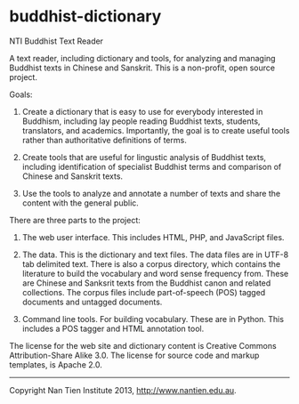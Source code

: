 buddhist-dictionary
===============================================================================
NTI Buddhist Text Reader

A text reader, including dictionary and tools, for analyzing and managing Buddhist texts
in Chinese and Sanskrit. This is a non-profit, open source project.

Goals:

1. Create a dictionary that is easy to use for everybody interested in Buddhism, 
   including lay people reading Buddhist texts, students, translators, and academics.
   Importantly, the goal is to create useful tools rather than authoritative definitions of terms.

2. Create tools that are useful for lingustic analysis of Buddhist texts, including 
   identification of specialist Buddhist terms and comparison of Chinese and
   Sanskrit texts.

3. Use the tools to analyze and annotate a number of texts and share the content 
   with the general public.

There are three parts to the project:

1. The web user interface. This includes HTML, PHP, and JavaScript files.

2. The data. This is the dictionary and text files. The data files are in UTF-8 tab
   delimited text. There is also a corpus directory, which contains the literature
   to build the vocabulary and word sense frequency from. These are Chinese and 
   Sanksrit texts from the Buddhist canon and related collections. The corpus 
   files include part-of-speech (POS) tagged documents and untagged documents.

3. Command line tools. For building vocabulary. These are in Python. This includes
   a POS tagger and HTML annotation tool.

The license for the web site and dictionary content is Creative Commons 
Attribution-Share Alike 3.0. The license for source code and markup templates, 
is Apache 2.0.

-------------------------------------------------------------------------------
Copyright Nan Tien Institute 2013, http://www.nantien.edu.au.
